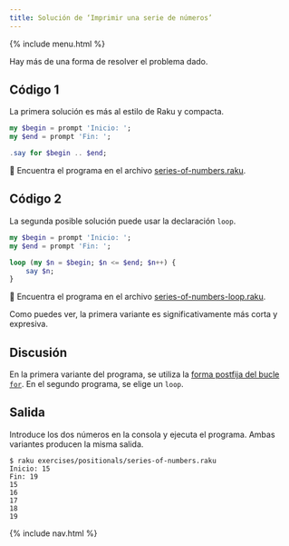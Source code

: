 ```yaml
---
title: Solución de ‘Imprimir una serie de números’
---
```


{% include menu.html %}

Hay más de una forma de resolver el problema dado.

## Código 1

La primera solución es más al estilo de Raku y compacta.

```raku
my $begin = prompt 'Inicio: ';
my $end = prompt 'Fin: ';

.say for $begin .. $end;
```

🦋 Encuentra el programa en el archivo [series-of-numbers.raku](https://github.com/ash/raku-course/blob/master/exercises/positionals/series-of-numbers.raku).

## Código 2

La segunda posible solución puede usar la declaración `loop`.

```raku
my $begin = prompt 'Inicio: ';
my $end = prompt 'Fin: ';

loop (my $n = $begin; $n <= $end; $n++) {
    say $n;
}
```

🦋 Encuentra el programa en el archivo [series-of-numbers-loop.raku](https://github.com/ash/raku-course/blob/master/exercises/positionals/series-of-numbers-loop.raku).

Como puedes ver, la primera variante es significativamente más corta y expresiva.

## Discusión

En la primera variante del programa, se utiliza la [forma postfija del bucle `for`](/es/essentials/loops/postfix-for). En el segundo programa, se elige un `loop`.

## Salida

Introduce los dos números en la consola y ejecuta el programa. Ambas variantes producen la misma salida.

```console
$ raku exercises/positionals/series-of-numbers.raku
Inicio: 15
Fin: 19
15
16
17
18
19
```

{% include nav.html %}